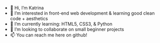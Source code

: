 - 👋 Hi, I’m Katrina
- 👀 I’m interested in front-end web development & learning good clean code + aesthetics
- 🌱 I’m currently learning: HTML5, CSS3, & Python
- 💞️ I’m looking to collaborate on small beginner projects
- 📫 You can reach me here on github!

<!---
catshapes/catshapes is a ✨ special ✨ repository because its `README.md` (this file) appears on your GitHub profile.
You can click the Preview link to take a look at your changes.
--->
